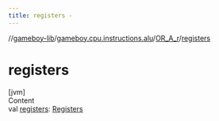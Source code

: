 ```yaml
---
title: registers -
---
```

//[gameboy-lib](../../index.md)/[gameboy.cpu.instructions.alu](../index.md)/[OR_A_r](index.md)/[registers](registers.md)



# registers  
[jvm]  
Content  
val [registers](registers.md): [Registers](../../gameboy.cpu/-registers/index.md)  



